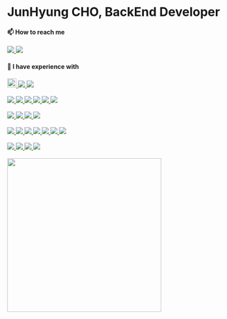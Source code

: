 # JunHyung CHO, BackEnd Developer

<a href="https://zwundzwzig.notion.site/cf17f20349cd42ca929f1b33a0e6f44a" style="display: inline">
<!--     <img src="https://img.shields.io/badge/resume-000000?style=flat-square&logo=Notion&logoColor=white" width=200 /> -->
</a>

<!-- 
#### 🏫 Education
<a href="https://github.com/wecode-bootcamp-korea" style="display: inline">
    <img src="https://img.shields.io/badge/>WECODE-000000?style=flat-square&logo=WECODE&logoColor=white" />
</a>
<a href="https://blog.naver.com/udemy-wjtb" style="display: inline">
    <img src="https://img.shields.io/badge/WoongjinThinkbigXUdemy_STARTERS-A435F0?style=flat-square&logo=Udemy&logoColor=white" />
</a>
-->
#### 📫 How to reach me 

<a href="https://velog.io/@amoeba25" style="display: inline">
    <img src="https://img.shields.io/badge/Velog-20C997?style=flat-square&logo=Velog&logoColor=white" />
</a>
<a href="mailto:amoeba8282@gmail.com" style="display: inline">
    <img src="https://img.shields.io/badge/Gmail-EA4335?style=flat-square&logo=Gmail&logoColor=white" />
</a>

#### 🌱 I have experience with
<a href="https://github.com/topics/java" style="display: inline">
    <img src="https://t1.daumcdn.net/cfile/tistory/99C3C24F5AD83BFA1C" width="21px" />
</a>
<a href="https://github.com/gradle" style="display: inline">
    <img src="https://img.shields.io/badge/gradle-02303A?logo=gradle" />
</a>
<a href="https://github.com/topics/javascript" style="display: inline">
    <img src="https://img.shields.io/badge/JavaScript-F7DF1E?style=flat-square&logo=JavaScript&logoColor=white" />
</a>
<br /><br />
<a href="https://github.com/spring-projects" style="display: inline">
    <img src="https://img.shields.io/badge/Spring Boot-6DB33F?style=flat-square&logo=Spring Boot&logoColor=white" />
</a>
<a href="https://github.com/spring-projects" style="display: inline">
    <img src="https://img.shields.io/badge/Spring MVC-6DB33F?style=flat-square&logo=Spring&logoColor=white" />
</a>
<a href="https://github.com/spring-projects/spring-data-jpa" style="display: inline">
    <img src="https://img.shields.io/badge/Spring Data JPA-6DB33F?style=flat-square&logo=JPA&logoColor=white" />
</a>
<a href="" style="display: inline">
    <img src="https://img.shields.io/badge/JUnit5-25A162?logo=junit5&logoColor=white" />
</a>
<a href="https://github.com/spring-projects/spring-security" style="display: inline">
    <img src="https://img.shields.io/badge/Security-6DB33F?style=flat-square&logo=Spring Security&logoColor=white" />
</a>
<a href="https://github.com/lit" style="display: inline">
    <img src="https://img.shields.io/badge/Lit-gray?style=flat-square&logo=Lit&logoColor=white" />
</a>
<br /><br />
<a href="https://github.com/oracle" style="display: inline">
    <img src="https://img.shields.io/badge/oracle-4479A1?style=flat-square&logo=oracle&logoColor=white" />
</a>
<a href="https://github.com/mariadb" style="display: inline">
    <img src="https://img.shields.io/badge/MariaDB-003545?style=flat-square&logo=MariaDB&logoColor=white" />
</a>
<a href="https://github.com/hibernate" style="display: inline">
    <img src="https://img.shields.io/badge/hibernate-59666C?logo=hibernate" />
</a>
<a href="https://github.com/redis" style="display: inline">
    <img src="https://img.shields.io/badge/redis-red?style=flat-square&logo=redis&logoColor=white" />
</a>
<br /><br />
<a href="https://github.com/git" style="display: inline">
    <img src="https://img.shields.io/badge/Git-F05032?style=flat-square&logo=Git&logoColor=white" />
</a>
<a href="https://github.com/aws" style="display: inline">
    <img src="https://img.shields.io/badge/AWS-232F3E?style=flat-square&logo=Amazon AWS" />
</a>
<a href="https://github.com/aws" style="display: inline">
    <img src="https://img.shields.io/badge/RDS-232F3E?style=flat-square&logo=Amazon RDS" />
</a>
<a href="https://github.com/aws" style="display: inline">
    <img src="https://img.shields.io/badge/Amazon Linux-232F3E?style=flat-square&logo=Amazon EC2" />
</a>
<a href="https://github.com/aws" style="display: inline">
    <img src="https://img.shields.io/badge/S3-232F3E?style=flat-square&logo=Amazon S3" />
</a>
<a href="https://github.com/nginx" style="display: inline">
    <img src="https://img.shields.io/badge/NGINX-green?style=flat-square&logo=Nginx&logoColor=white" />
</a>
<a href="https://github.com/docker" style="display: inline">
    <img src="https://img.shields.io/badge/Docker-2496ED?style=flat-square&logo=Docker&logoColor=white"/>
</a>
<!-- <a href="https://github.com/apache/tomcat" style="display: inline">
    <img src="https://img.shields.io/badge/Apache Tomcat-F8DC75?style=flat-square&logo=Apache Tomcat&logoColor=black"/>
</a> -->
<br /><br />
<a href="" style="display: inline">
    <img src="https://img.shields.io/badge/Slack-4A154B?style=flat-square&logo=Slack&logoColor=" />
</a>
<a href="" style="display: inline">
    <img src="https://img.shields.io/badge/Swagger-white?style=flat-square&logo=Swagger&logoColor=" />
</a>
<a href="" style="display: inline">
    <img src="https://img.shields.io/badge/Postman-FF6C37?style=flat-square&logo=Postman&logoColor=white" />
</a>
<a href="">
    <img src ="https://img.shields.io/badge/intelij-purple" />
</a>
<br /><br />
<!-- <a href="https://github.com/anuraghazra/github-readme-stats"> -->
<!--     <img src ="https://github-readme-stats.vercel.app/api?username=zwundzwzig&theme=dark&show_icons=true" /> -->
<!-- </a> -->
<a href="https://github.com/anuraghazra/github-readme-stats">
    <img src ="https://github-readme-stats.vercel.app/api/top-langs/?username=zwundzwzig&layout=compact&theme=dark&show_icons=true" width=356px />
</a>
</a>

<!--
**zwundzwzig/zwundzwzig** is a ✨ _special_ ✨ repository because its `README.md` (this file) appears on your GitHub profile.

Here are some ideas to get you started:

- 🔭 I’m currently working on ...
- 👯 I’m looking to collaborate on ...
- 🤔 I’m looking for help with ...
- 💬 Ask me about ...
- 😄 Pronouns: ...
- ⚡ Fun fact: ...
-->
